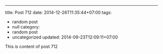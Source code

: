 ---
title: Post 712
date: 2014-12-26T11:35:44+07:00
tags:
  - random post
  - null
category:
  - random post
  - uncategorized
updated: 2014-09-23T12:09:11+07:00

This is content of post 712